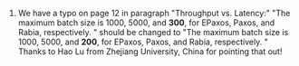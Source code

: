 1. We have a typo on page 12 in paragraph "Throughput vs. Latency:" "The maximum batch size is 1000, 5000, and **300**, for EPaxos,
Paxos, and Rabia, respectively. " should be changed to "The maximum batch size is 1000, 5000, and **200**, for EPaxos,
Paxos, and Rabia, respectively. " Thanks to Hao Lu from Zhejiang University, China for pointing that out!
